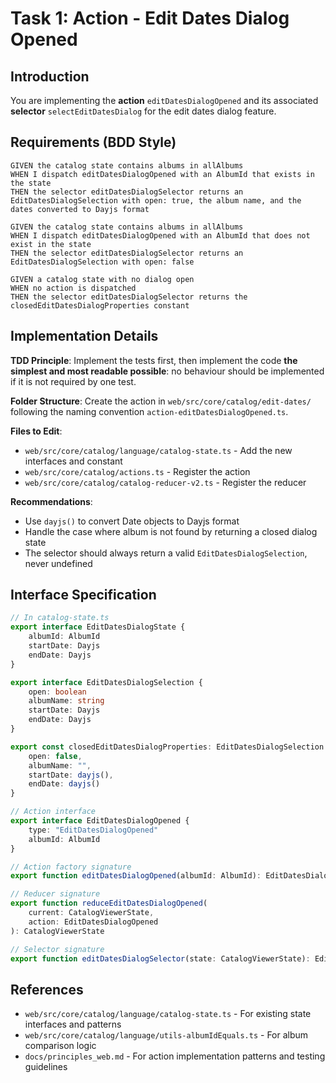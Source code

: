 # Task 1: Action - Edit Dates Dialog Opened

## Introduction
You are implementing the **action** `editDatesDialogOpened` and its associated **selector** `selectEditDatesDialog` for the edit dates dialog feature.

## Requirements (BDD Style)

```
GIVEN the catalog state contains albums in allAlbums
WHEN I dispatch editDatesDialogOpened with an AlbumId that exists in the state
THEN the selector editDatesDialogSelector returns an EditDatesDialogSelection with open: true, the album name, and the dates converted to Dayjs format

GIVEN the catalog state contains albums in allAlbums
WHEN I dispatch editDatesDialogOpened with an AlbumId that does not exist in the state
THEN the selector editDatesDialogSelector returns an EditDatesDialogSelection with open: false

GIVEN a catalog state with no dialog open
WHEN no action is dispatched
THEN the selector editDatesDialogSelector returns the closedEditDatesDialogProperties constant
```

## Implementation Details

**TDD Principle**: Implement the tests first, then implement the code **the simplest and most readable possible**: no behaviour should be implemented if it is not required by one test.

**Folder Structure**: Create the action in `web/src/core/catalog/edit-dates/` following the naming convention `action-editDatesDialogOpened.ts`.

**Files to Edit**:
- `web/src/core/catalog/language/catalog-state.ts` - Add the new interfaces and constant
- `web/src/core/catalog/actions.ts` - Register the action
- `web/src/core/catalog/catalog-reducer-v2.ts` - Register the reducer

**Recommendations**:
- Use `dayjs()` to convert Date objects to Dayjs format
- Handle the case where album is not found by returning a closed dialog state
- The selector should always return a valid `EditDatesDialogSelection`, never undefined

## Interface Specification

```typescript
// In catalog-state.ts
export interface EditDatesDialogState {
    albumId: AlbumId
    startDate: Dayjs
    endDate: Dayjs
}

export interface EditDatesDialogSelection {
    open: boolean
    albumName: string
    startDate: Dayjs
    endDate: Dayjs
}

export const closedEditDatesDialogProperties: EditDatesDialogSelection = {
    open: false,
    albumName: "",
    startDate: dayjs(),
    endDate: dayjs()
}

// Action interface
export interface EditDatesDialogOpened {
    type: "EditDatesDialogOpened"
    albumId: AlbumId
}

// Action factory signature
export function editDatesDialogOpened(albumId: AlbumId): EditDatesDialogOpened

// Reducer signature
export function reduceEditDatesDialogOpened(
    current: CatalogViewerState,
    action: EditDatesDialogOpened
): CatalogViewerState

// Selector signature
export function editDatesDialogSelector(state: CatalogViewerState): EditDatesDialogSelection
```

## References

- `web/src/core/catalog/language/catalog-state.ts` - For existing state interfaces and patterns
- `web/src/core/catalog/language/utils-albumIdEquals.ts` - For album comparison logic
- `docs/principles_web.md` - For action implementation patterns and testing guidelines
